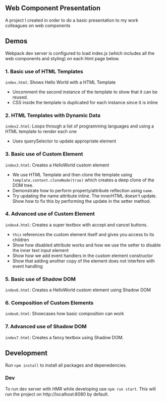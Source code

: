 ## Web Component Presentation
A project I created in order to do a basic presentation to my work colleagues on web components

## Demos
Webpack dev server is configured to load index.js (which includes all the web components and styling) on each html page below.

### 1. Basic use of HTML Templates
`index.html`: Shows Hello World with a HTML Template
* Uncomment the second instance of the template to show that it can be reused.
* CSS inside the template is duplicated for each instance since it is inline

### 2. HTML Templates with Dynamic Data
`index2.html`: Loops through a list of programming languages and using a HTML template to render each one
* Uses querySelector to update appropriate element

### 3. Basic use of Custom Element
`index3.html`: Creates a HelloWorld custom element
* We use HTML Template and then clone the template using `template.content.cloneNode(true)` which creates a deep clone of the DOM tree.
* Demonstrate how to perform property/attribute reflection using `name`.
* Try updating the name attribute inline. The innerHTML doesn't update. Show how to fix this by performing the update in the setter method.

### 4. Advanced use of Custom Element
`index4.html`: Creates a super textbox with accept and cancel buttons.
* `this` references the custom element itself and gives you access to its children
* Show how disabled attribute works and how we use the setter to disable the inner text input element
* Show how we add event handlers in the custom element constructor
* Show that adding another copy of the element does not interfere with event handling

### 5. Basic use of Shadow DOM
`index6.html`: Creates a HelloWorld custom element using Shadow DOM

### 6. Composition of Custom Elements
`index6.html`: Showcases how basic composition can work

### 7. Advanced use of Shadow DOM
`index7.html`: Creates a fancy textbox using Shadow DOM.

## Development
Run `npm install` to install all packages and depenedencies.

### Dev
To run dev server with HMR while developing use `npm run start`. This will run the project on http://localhost:8080 by default.